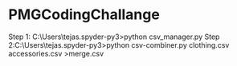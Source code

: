 # PMGCodingChallange

Step 1: C:\Users\tejas\.spyder-py3>python csv_manager.py
Step 2:C:\Users\tejas\.spyder-py3>python csv-combiner.py clothing.csv accessories.csv >merge.csv
